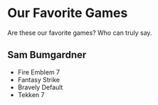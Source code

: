 # Our Favorite Games
Are these our favorite games? Who can truly say.

## Sam Bumgardner
 * Fire Emblem 7
 * Fantasy Strike
 * Bravely Default
 * Tekken 7

